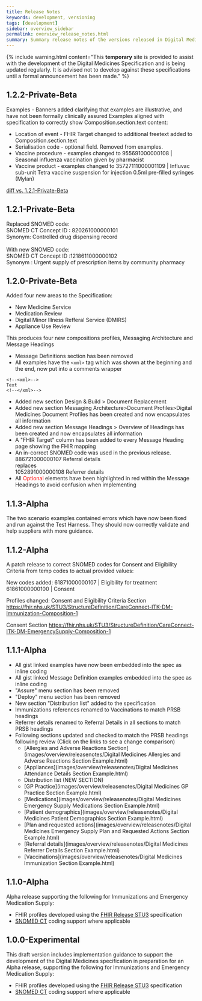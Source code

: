 ```yaml
---
title: Release Notes
keywords: development, versioning
tags: [development]
sidebar: overview_sidebar
permalink: overview_release_notes.html
summary: Summary release notes of the versions released in Digital Medicines Implementation Guide
---
```


{% include warning.html content="This **temporary** site is provided to assist with the development of the Digital Medicines Specification and is being updated regularly. It is advised not to develop against these specifications until a formal announcement has been made." %}

## 1.2.2-Private-Beta ##
Examples - Banners added clarifying that examples are illustrative, and have not been formally clinically assured
Examples aligned with specification to correctly show Composition.section.text content:
- Location of event - FHIR Target changed to additional freetext added to Composition.section.text
- Serialisation code - optional field. Removed from examples.
- Vaccine procedure - examples changed to 955691000000108 \| Seasonal influenza vaccination given by pharmacist
-  Vaccine product - examples changed to 35727111000001109 \| Influvac sub-unit Tetra vaccine suspension for injection 0.5ml pre-filled syringes (Mylan)

[diff vs. 1.2.1-Private-Beta](https://github.com/nhsconnect/ITK-FHIR-Digital-Medicines/compare/b2809dcc8c433e28c7a36bcdc99164d5dca5085c..4fca9e8deda21053e033429b18b97843105e8df8)

## 1.2.1-Private-Beta ##
Replaced SNOMED code:<br/>
SNOMED CT Concept ID : 820261000000101<br/>
Synonym: Controlled drug dispensing record<br/><br/>
With new SNOMED code:<br/>
SNOMED CT Concept ID :1218611000000102<br/>
Synonym : Urgent supply of prescription items by community pharmacy

## 1.2.0-Private-Beta ##
Added four new areas to the Specification:
- New Medicine Service
- Medication Review
- Digital Minor Illness Refferal Service (DMIRS)
- Appliance Use Review

This produces four new compositions profiles, Messaging Architecture and Message Headings
* Message Definitions section has been removed<br/>
* All examples have the ```<xml>``` tag which was shown at the beginning and the end, now put into a comments wrapper
```
<!--<xml>-->
Text
<!--</xml>-->
```

* Added new section Design & Build > Document Replacement<br/>
* Added new section Messaging Architecture>Document Profiles>Digital Medicines Document Profiles has been created and now encapsulates all information
* Added new section Message Headings > Overview of Headings has been created and now encapsulates all information
* A "FHIR Target" column has been added to every Message Heading page showing the FHIR mapping
* An in-correct SNOMED code was used in the previous release.<br/>
886721000000107 Referral details<br/>
replaces<br/>
1052891000000108 Referrer details
* All <font color="red">Optional</font> elements have been highlighted in red within the Message Headings to avoid confusion when implementing

## 1.1.3-Alpha ##
The two scenario examples contained errors which have now been fixed and run against the Test Harness. They should now correctly validate and help suppliers with more guidance.

## 1.1.2-Alpha ##
A patch release to correct SNOMED codes for Consent and Eligibility Criteria from temp codes to actual provided values:

New codes added:
61871000000107 | Eligibility for treatment
61861000000100 | Consent

Profiles changed: 
Consent and Eligibility Criteria Section
https://fhir.nhs.uk/STU3/StructureDefinition/CareConnect-ITK-DM-Immunization-Composition-1

Consent Section
https://fhir.nhs.uk/STU3/StructureDefinition/CareConnect-ITK-DM-EmergencySupply-Composition-1

## 1.1.1-Alpha ##
- All gist linked examples have now been embedded into the spec as inline coding
- All gist linked Message Definition examples embedded into the spec as inline coding
- "Assure" menu section has been removed
- "Deploy" menu section has been removed
- New section "Distribution list" added to the specification
- Immunizations references renamed to Vaccinations to match PRSB headings
- Referrer details renamed to Referral Details in all sections to match PRSB headings
- Following sections updated and checked to match the PRSB headings following review (Click on the links to see a change comparison)
	- [Allergies and Adverse Reactions Section](images/overview/releasenotes/Digital Medicines Allergies and Adverse Reactions Section Example.html)
	- [Appliances](images/overview/releasenotes/Digital Medicines Attendance Details Section Example.html)
	- Distribution list (NEW SECTION)
	- [GP Practice](images/overview/releasenotes/Digital Medicines GP Practice Section Example.html)
	- [Medications](images/overview/releasenotes/Digital Medicines Emergency Supply Medications Section Example.html)
	- [Patient demographics](images/overview/releasenotes/Digital Medicines Patient Demographics Section Example.html)
	- [Plan and requested actions](images/overview/releasenotes/Digital Medicines Emergency Supply Plan and Requested Actions Section Example.html)
	- [Referral details](images/overview/releasenotes/Digital Medicines Referrer Details Section Example.html)
	- [Vaccinations](images/overview/releasenotes/Digital Medicines Immunization Section Example.html)

## 1.1.0-Alpha ##
Alpha release supporting the following for Immunizations and Emergency Medication Supply:

- FHIR profiles developed using the [FHIR Release STU3](https://www.hl7.org/fhir/STU3/index.html) specification
- [SNOMED CT](https://digital.nhs.uk/snomed-ct) coding support where applicable

  
## 1.0.0-Experimental ##
This draft version includes implementation guidance to support the development of the Digital Medicines specification in preparation for an Alpha release, supporting the following for Immunizations and Emergency Medication Supply:

- FHIR profiles developed using the [FHIR Release STU3](https://www.hl7.org/fhir/STU3/index.html) specification
- [SNOMED CT](https://digital.nhs.uk/snomed-ct) coding support where applicable
